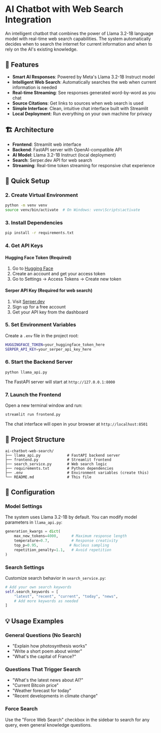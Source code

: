 # AI Chatbot with Web Search Integration

An intelligent chatbot that combines the power of Llama 3.2-1B language model with real-time web search capabilities. The system automatically decides when to search the internet for current information and when to rely on the AI's existing knowledge.

## 🌟 Features

- **Smart AI Responses**: Powered by Meta's Llama 3.2-1B Instruct model
- **Intelligent Web Search**: Automatically searches the web when current information is needed
- **Real-time Streaming**: See responses generated word-by-word as you chat
- **Source Citations**: Get links to sources when web search is used
- **Simple Interface**: Clean, intuitive chat interface built with Streamlit
- **Local Deployment**: Run everything on your own machine for privacy

## 🏗️ Architecture

- **Frontend**: Streamlit web interface
- **Backend**: FastAPI server with OpenAI-compatible API
- **AI Model**: Llama 3.2-1B Instruct (local deployment)
- **Search**: Serper.dev API for web search
- **Streaming**: Real-time token streaming for responsive chat experience

## 🚀 Quick Setup

### 2. Create Virtual Environment

```bash
python -m venv venv
source venv/bin/activate  # On Windows: venv\Scripts\activate
```

### 3. Install Dependencies

```bash
pip install -r requirements.txt
```

### 4. Get API Keys

#### Hugging Face Token (Required)
1. Go to [Hugging Face](https://huggingface.co/)
2. Create an account and get your access token
3. Go to Settings → Access Tokens → Create new token

#### Serper API Key (Required for web search)
1. Visit [Serper.dev](https://serper.dev/)
2. Sign up for a free account
3. Get your API key from the dashboard

### 5. Set Environment Variables

Create a `.env` file in the project root:

```bash
HUGGINGFACE_TOKEN=your_huggingface_token_here
SERPER_API_KEY=your_serper_api_key_here
```

### 6. Start the Backend Server

```bash
python llama_api.py
```

The FastAPI server will start at `http://127.0.0.1:8000`

### 7. Launch the Frontend

Open a new terminal window and run:

```bash
streamlit run frontend.py
```

The chat interface will open in your browser at `http://localhost:8501`

## 📁 Project Structure

```
ai-chatbot-web-search/
├── llama_api.py            # FastAPI backend server
├── frontend.py             # Streamlit frontend
├── search_service.py       # Web search logic
├── requirements.txt        # Python dependencies
├── .env                    # Environment variables (create this)
└── README.md               # This file
```

## 🔧 Configuration

### Model Settings
The system uses Llama 3.2-1B by default. You can modify model parameters in `llama_api.py`:

```python
generation_kwargs = dict(
    max_new_tokens=4000,      # Maximum response length
    temperature=0.7,          # Response creativity
    top_p=0.95,              # Nucleus sampling
    repetition_penalty=1.1,   # Avoid repetition
)
```

### Search Settings
Customize search behavior in `search_service.py`:

```python
# Add your own search keywords
self.search_keywords = [
    "latest", "recent", "current", "today", "news", 
    # Add more keywords as needed
]
```

## 💡 Usage Examples

### General Questions (No Search)
- "Explain how photosynthesis works"
- "Write a short poem about winter"
- "What's the capital of France?"

### Questions That Trigger Search
- "What's the latest news about AI?"
- "Current Bitcoin price"
- "Weather forecast for today"
- "Recent developments in climate change"

### Force Search
Use the "Force Web Search" checkbox in the sidebar to search for any query, even general knowledge questions.